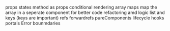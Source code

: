 props
states
method as props
conditional rendering
array maps
map the array in a seperate component for better code refactoring amd logic
list and keys (keys are important)
refs
forwardrefs
pureComponents
lifecycle hooks
portals
Error bounmdaries

